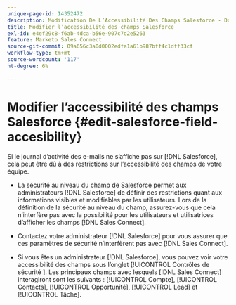 ```yaml
---
unique-page-id: 14352472
description: Modification De L’Accessibilité Des Champs Salesforce - Documents Marketo - Documentation Du Produit
title: Modifier l’accessibilité des champs Salesforce
exl-id: e4ef29c8-f6ab-4dca-b56e-907c7d2e5263
feature: Marketo Sales Connect
source-git-commit: 09a656c3a0d0002edfa1a61b987bff4c1dff33cf
workflow-type: tm+mt
source-wordcount: '117'
ht-degree: 6%

---
```


# Modifier l’accessibilité des champs Salesforce {#edit-salesforce-field-accesibility}

Si le journal d’activité des e-mails ne s’affiche pas sur [!DNL Salesforce], cela peut être dû à des restrictions sur l’accessibilité des champs de votre équipe.

* La sécurité au niveau du champ de Salesforce permet aux administrateurs [!DNL Salesforce] de définir des restrictions quant aux informations visibles et modifiables par les utilisateurs. Lors de la définition de la sécurité au niveau du champ, assurez-vous que cela n’interfère pas avec la possibilité pour les utilisateurs et utilisatrices d’afficher les champs [!DNL Sales Connect].

* Contactez votre administrateur [!DNL Salesforce] pour vous assurer que ces paramètres de sécurité n’interfèrent pas avec [!DNL Sales Connect].

* Si vous êtes un administrateur [!DNL Salesforce], vous pouvez voir votre accessibilité des champs sous l’onglet [!UICONTROL  Contrôles de sécurité ]. Les principaux champs avec lesquels [!DNL Sales Connect] interagiront sont les suivants : [!UICONTROL Compte], [!UICONTROL Contacts], [!UICONTROL Opportunité], [!UICONTROL Lead] et [!UICONTROL Tâche].
